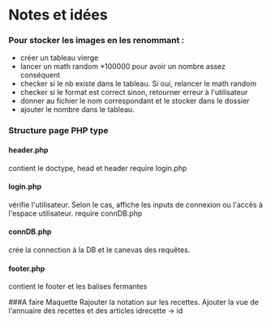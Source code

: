 # Notes et idées

### Pour stocker les images en les renommant :
- créer un tableau vierge
- lancer un math random *100000 pour avoir un nombre assez conséquent
- checker si le nb existe dans le tableau. Si oui, relancer le math random
- checker si le format est correct sinon, retourner erreur à l'utilisateur
- donner au fichier le nom correspondant et le stocker dans le dossier
- ajouter le nombre dans le tableau. 


### Structure page PHP type

#### header.php

contient le doctype, head et header
require login.php

#### login.php
vérifie l'utilisateur. Selon le cas, affiche  les inputs de connexion ou l'accès à l'espace utilisateur.
require connDB.php

#### connDB.php
crée la connection à la DB et le canevas des requêtes.
 
 
#### footer.php
contient le footer et les balises fermantes



###A faire
Maquette
Rajouter la notation sur les recettes.
Ajouter la vue de l'annuaire des recettes et des articles
idrecette -> id